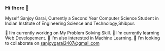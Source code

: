 ### Hi there 👋 ###
Myself Sanjoy Garai, Currently a Second Year Computer Science Student in Indian Institute of Engineering Science and Technology,Shibpur.

🔭 I’m currently working on My Problem Solving Skill.
🌱 I’m currently learning Web Developement.
💬 I'm also interested in Machine Learning.
👯 I’m looking to collaborate on sanjoygarai2407@gmail.com

